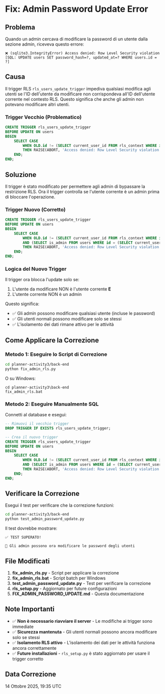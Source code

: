# Fix: Admin Password Update Error

## Problema
Quando un admin cercava di modificare la password di un utente dalla sezione admin, riceveva questo errore:

```
❌ (sqlite3.IntegrityError) Access denied: Row Level Security violation
[SQL: UPDATE users SET password_hash=?, updated_at=? WHERE users.id = ?]
```

## Causa
Il trigger RLS `rls_users_update_trigger` impediva qualsiasi modifica agli utenti se l'ID dell'utente da modificare non corrispondeva all'ID dell'utente corrente nel contesto RLS. Questo significa che anche gli admin non potevano modificare altri utenti.

### Trigger Vecchio (Problematico)
```sql
CREATE TRIGGER rls_users_update_trigger
BEFORE UPDATE ON users
BEGIN
    SELECT CASE
        WHEN OLD.id != (SELECT current_user_id FROM rls_context WHERE id = 1)
        THEN RAISE(ABORT, 'Access denied: Row Level Security violation')
    END;
END;
```

## Soluzione
Il trigger è stato modificato per permettere agli admin di bypassare la restrizione RLS. Ora il trigger controlla se l'utente corrente è un admin prima di bloccare l'operazione.

### Trigger Nuovo (Corretto)
```sql
CREATE TRIGGER rls_users_update_trigger
BEFORE UPDATE ON users
BEGIN
    SELECT CASE
        WHEN OLD.id != (SELECT current_user_id FROM rls_context WHERE id = 1)
        AND (SELECT is_admin FROM users WHERE id = (SELECT current_user_id FROM rls_context WHERE id = 1)) != 1
        THEN RAISE(ABORT, 'Access denied: Row Level Security violation')
    END;
END;
```

### Logica del Nuovo Trigger
Il trigger ora blocca l'update solo se:
1. L'utente da modificare NON è l'utente corrente **E**
2. L'utente corrente NON è un admin

Questo significa:
- ✅ Gli admin possono modificare qualsiasi utente (incluse le password)
- ✅ Gli utenti normali possono modificare solo se stessi
- ✅ L'isolamento dei dati rimane attivo per le attività

## Come Applicare la Correzione

### Metodo 1: Eseguire lo Script di Correzione
```bash
cd planner-activity3/back-end
python fix_admin_rls.py
```

O su Windows:
```batch
cd planner-activity3\back-end
fix_admin_rls.bat
```

### Metodo 2: Eseguire Manualmente SQL
Connetti al database e esegui:

```sql
-- Rimuovi il vecchio trigger
DROP TRIGGER IF EXISTS rls_users_update_trigger;

-- Crea il nuovo trigger
CREATE TRIGGER rls_users_update_trigger
BEFORE UPDATE ON users
BEGIN
    SELECT CASE
        WHEN OLD.id != (SELECT current_user_id FROM rls_context WHERE id = 1)
        AND (SELECT is_admin FROM users WHERE id = (SELECT current_user_id FROM rls_context WHERE id = 1)) != 1
        THEN RAISE(ABORT, 'Access denied: Row Level Security violation')
    END;
END;
```

## Verificare la Correzione

Esegui il test per verificare che la correzione funzioni:

```bash
cd planner-activity3/back-end
python test_admin_password_update.py
```

Il test dovrebbe mostrare:
```
✅ TEST SUPERATO!

🎉 Gli admin possono ora modificare le password degli utenti
```

## File Modificati

1. **fix_admin_rls.py** - Script per applicare la correzione
2. **fix_admin_rls.bat** - Script batch per Windows
3. **test_admin_password_update.py** - Test per verificare la correzione
4. **rls_setup.py** - Aggiornato per future configurazioni
5. **FIX_ADMIN_PASSWORD_UPDATE.md** - Questa documentazione

## Note Importanti

- ✅ **Non è necessario riavviare il server** - Le modifiche ai trigger sono immediate
- ✅ **Sicurezza mantenuta** - Gli utenti normali possono ancora modificare solo se stessi
- ✅ **Isolamento RLS attivo** - L'isolamento dei dati per le attività funziona ancora correttamente
- ✅ **Future installazioni** - `rls_setup.py` è stato aggiornato per usare il trigger corretto

## Data Correzione
14 Ottobre 2025, 19:35 UTC

